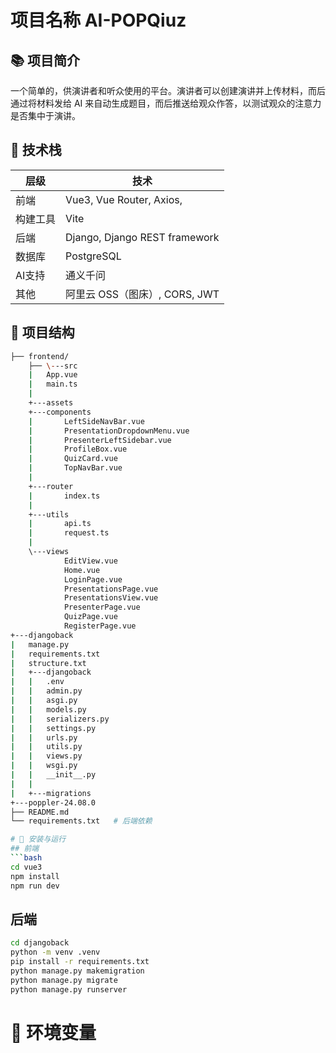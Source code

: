 # 项目名称 AI-POPQiuz

## 📚 项目简介
一个简单的，供演讲者和听众使用的平台。演讲者可以创建演讲并上传材料，而后通过将材料发给 AI 来自动生成题目，而后推送给观众作答，以测试观众的注意力是否集中于演讲。

## 🚀 技术栈

| 层级 | 技术        |
|------|-------------|
| 前端 | Vue3, Vue Router, Axios, |
| 构建工具 | Vite |
| 后端 | Django, Django REST framework |
| 数据库 | PostgreSQL |
| AI支持 |  通义千问 |
| 其他 | 阿里云 OSS（图床）, CORS, JWT  |

## 📁 项目结构

```bash
├── frontend/
    ├── \---src
    |   App.vue
    |   main.ts
    |   
    +---assets   
    +---components
    |       LeftSideNavBar.vue
    |       PresentationDropdownMenu.vue
    |       PresenterLeftSidebar.vue
    |       ProfileBox.vue
    |       QuizCard.vue
    |       TopNavBar.vue
    |       
    +---router
    |       index.ts
    |       
    +---utils
    |       api.ts
    |       request.ts
    |       
    \---views
            EditView.vue
            Home.vue
            LoginPage.vue
            PresentationsPage.vue
            PresentationsView.vue
            PresenterPage.vue
            QuizPage.vue
            RegisterPage.vue
+---djangoback
|   manage.py
|   requirements.txt
|   structure.txt
|   +---djangoback
|   |   .env
|   |   admin.py
|   |   asgi.py
|   |   models.py
|   |   serializers.py
|   |   settings.py
|   |   urls.py
|   |   utils.py
|   |   views.py
|   |   wsgi.py
|   |   __init__.py
|   |   
|   +---migrations
+---poppler-24.08.0
├── README.md
└── requirements.txt   # 后端依赖

# 🔧 安装与运行
## 前端
```bash
cd vue3
npm install
npm run dev
```
## 后端
```bash
cd djangoback
python -m venv .venv
pip install -r requirements.txt
python manage.py makemigration
python manage.py migrate
python manage.py runserver
```
# 🔐 环境变量
```

```

